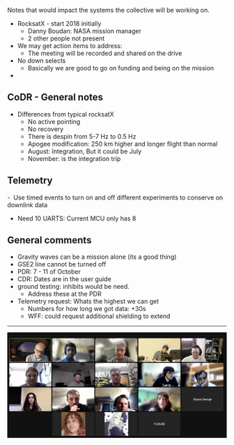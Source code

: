 Notes that would impact the systems the collective will be working on. 

- RocksatX - start 2018 initially 
	- Danny Boudan: NASA mission manager
	- 2 other people not present 
-  We may get action items to address:
	- The meeting will be recorded and shared on the drive
- No down selects
	- Basically we are good to go on funding and being on the mission
- 
## CoDR - General notes
- Differences from typical rocksatX
	- No active pointing
	- No recovery
	- There is despin from 5-7 Hz to 0.5 Hz
	- Apogee modification: 250 km higher and longer flight than normal
	- August: Integration, But it could be July
	- November: is the integration trip

## Telemetry 

-  Use timed events to turn on and off different experiments to conserve on downlink data
- Need 10 UARTS: Current MCU only has 8

## General comments

- Gravity waves can be a mission alone (its a good thing)
- GSE2 line cannot be turned off
- PDR: 7 - 11 of October
- CDR: Dates are in the user guide
- ground testing: inhibits would be need. 
	- Address these at the PDR
- Telemetry request: Whats the highest we can get
	- Numbers for how long we got data: +30s
	- WFF: could request additional shielding to extend

---

![](res/Pasted%20image%2020240906165234.png)